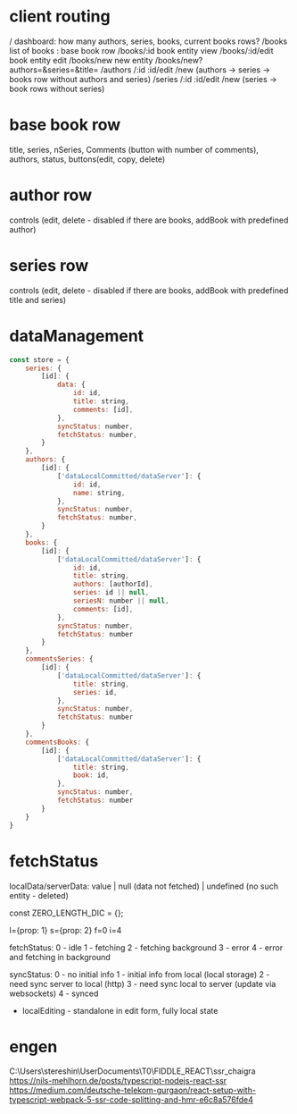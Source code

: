 # client routing

/ dashboard: how many authors, series, books, current books rows?
/books list of books : base book row
/books/:id book entity view
/books/:id/edit book entity edit
/books/new new entity
/books/new?authors=&series=&title=
/authors /:id :id/edit /new (authors -> series -> books row without authors and series)
/series /:id :id/edit /new (series -> book rows without series)

# base book row

title, series, nSeries, Comments (button with number of comments), authors, status, buttons(edit, copy, delete)

# author row

controls (edit, delete - disabled if there are books, addBook with predefined author)

# series row

controls (edit, delete - disabled if there are books, addBook with predefined title and series)

# dataManagement

```js
const store = {
    series: {
        [id]: {
            data: {
                id: id,
                title: string,
                comments: [id],
            },
            syncStatus: number,
            fetchStatus: number,
        }
    },
    authors: {
        [id]: {
            ['dataLocalCommitted/dataServer']: {
                id: id,
                name: string,
            },
            syncStatus: number,
            fetchStatus: number,
        }
    },
    books: {
        [id]: {
            ['dataLocalCommitted/dataServer']: {
                id: id,
                title: string,
                authors: [authorId],
                series: id || null,
                seriesN: number || null,
                comments: [id],
            },
            syncStatus: number,
            fetchStatus: number
        }
    },
    commentsSeries: {
        [id]: {
            ['dataLocalCommitted/dataServer']: {
                title: string,
                series: id,
            },
            syncStatus: number,
            fetchStatus: number
        }
    },
    commentsBooks: {
        [id]: {
            ['dataLocalCommitted/dataServer']: {
                title: string,
                book: id,
            },
            syncStatus: number,
            fetchStatus: number
        }
    }
}

```

# fetchStatus

localData/serverData: value | null (data not fetched) | undefined (no such entity - deleted)

const ZERO_LENGTH_DIC = {};

l={prop: 1}
s={prop: 2}
f=0
i=4

fetchStatus:
0 - idle
1 - fetching
2 - fetching background
3 - error
4 - error and fetching in background

syncStatus:
0 - no initial info
1 - initial info from local (local storage)
2 - need sync server to local (http)
3 - need sync local to server (update via websockets)
4 - synced

- localEditing - standalone in edit form, fully local state



# engen
C:\Users\stereshin\UserDocuments\T0\FIDDLE_REACT\ssr_chaigra
https://nils-mehlhorn.de/posts/typescript-nodejs-react-ssr
https://medium.com/deutsche-telekom-gurgaon/react-setup-with-typescript-webpack-5-ssr-code-splitting-and-hmr-e6c8a576fde4

